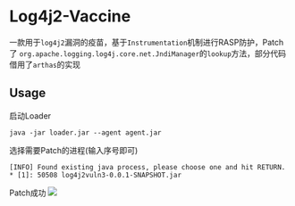 # Log4j2-Vaccine
一款用于`log4j2`漏洞的疫苗，基于`Instrumentation`机制进行RASP防护，Patch了
`org.apache.logging.log4j.core.net.JndiManager`的`lookup`方法，部分代码借用了`arthas`的实现

## Usage
启动Loader
```
java -jar loader.jar --agent agent.jar
```

选择需要Patch的进程(输入序号即可)
```
[INFO] Found existing java process, please choose one and hit RETURN.
* [1]: 50508 log4j2vuln3-0.0.1-SNAPSHOT.jar

```

Patch成功
![](https://dinfinite.oss-cn-beijing.aliyuncs.com/image/20211210162759.png)
